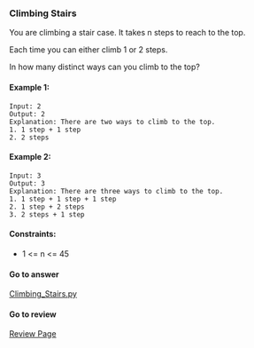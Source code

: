 ### Climbing Stairs

You are climbing a stair case. It takes n steps to reach to the top.

Each time you can either climb 1 or 2 steps. 

In how many distinct ways can you climb to the top?

#### Example 1:

```
Input: 2
Output: 2
Explanation: There are two ways to climb to the top.
1. 1 step + 1 step
2. 2 steps
```

#### Example 2:

```
Input: 3
Output: 3
Explanation: There are three ways to climb to the top.
1. 1 step + 1 step + 1 step
2. 1 step + 2 steps
3. 2 steps + 1 step
```

#### Constraints:

* 1 <= n <= 45

####  Go to answer

[Climbing_Stairs.py](https://github.com/Kelv1nYu/LeetCode_Practices/blob/master/Code/Climbing_Stairs.py)

#### Go to review

[Review Page](https://github.com/Kelv1nYu/LeetCode_Practices/blob/master/Review/Climbing_Stairs.md)